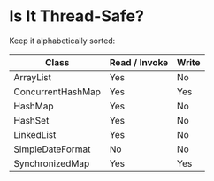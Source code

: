 # Is It Thread-Safe?

Keep it alphabetically sorted:

| Class                 | Read / Invoke | Write       |
| --------------------- |---------------| ----------- |
| ArrayList             | Yes           | No          |
| ConcurrentHashMap     | Yes           | Yes         |
| HashMap               | Yes           | No          |
| HashSet               | Yes           | No          |
| LinkedList            | Yes           | No          |
| SimpleDateFormat      | No            | No          |
| SynchronizedMap       | Yes           | Yes         |
